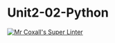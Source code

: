 # Unit2-02-Python
[![Mr Coxall's Super Linter](https://github.com/ICS3U-Programming-VivianaH/Unit2-02-Python/workflows/Mr%20Coxall's%20Super%20Linter/badge.svg)](https://github.com/ICS3U-Programming-VivianaH/Unit2-02-Python/actions/)
